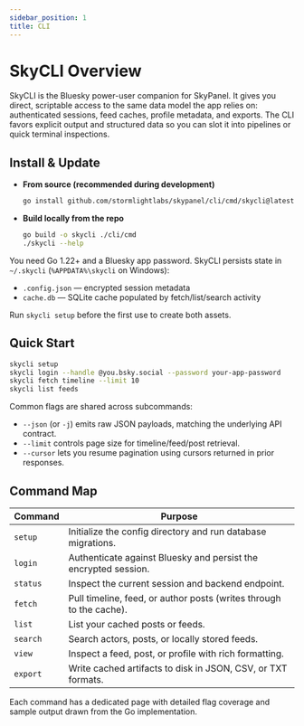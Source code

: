```yaml
---
sidebar_position: 1
title: CLI
---
```


# SkyCLI Overview

SkyCLI is the Bluesky power-user companion for SkyPanel. It gives you direct, scriptable access to the same data model the app relies on: authenticated sessions, feed caches, profile metadata, and exports. The CLI favors explicit output and structured data so you can slot it into pipelines or quick terminal inspections.

## Install & Update

- **From source (recommended during development)**

  ```bash
  go install github.com/stormlightlabs/skypanel/cli/cmd/skycli@latest
  ```

- **Build locally from the repo**

  ```bash
  go build -o skycli ./cli/cmd
  ./skycli --help
  ```

You need Go 1.22+ and a Bluesky app password. SkyCLI persists state in `~/.skycli` (`%APPDATA%\skycli` on Windows):

- `.config.json` — encrypted session metadata
- `cache.db` — SQLite cache populated by fetch/list/search activity

Run `skycli setup` before the first use to create both assets.

## Quick Start

```bash
skycli setup
skycli login --handle @you.bsky.social --password your-app-password
skycli fetch timeline --limit 10
skycli list feeds
```

Common flags are shared across subcommands:

- `--json` (or `-j`) emits raw JSON payloads, matching the underlying API contract.
- `--limit` controls page size for timeline/feed/post retrieval.
- `--cursor` lets you resume pagination using cursors returned in prior responses.

## Command Map

| Command | Purpose |
| --- | --- |
| `setup` | Initialize the config directory and run database migrations. |
| `login` | Authenticate against Bluesky and persist the encrypted session. |
| `status` | Inspect the current session and backend endpoint. |
| `fetch` | Pull timeline, feed, or author posts (writes through to the cache). |
| `list` | List your cached posts or feeds. |
| `search` | Search actors, posts, or locally stored feeds. |
| `view` | Inspect a feed, post, or profile with rich formatting. |
| `export` | Write cached artifacts to disk in JSON, CSV, or TXT formats. |

Each command has a dedicated page with detailed flag coverage and sample output drawn from the Go implementation.
